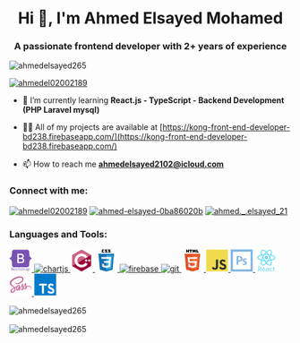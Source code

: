 <h1 align="center">Hi 👋, I'm Ahmed Elsayed Mohamed</h1>
<h3 align="center">A passionate frontend developer with 2+ years of experience</h3>

<p align="left"> <img src="https://komarev.com/ghpvc/?username=ahmedelsayed265&label=Profile%20views&color=0e75b6&style=flat" alt="ahmedelsayed265" /> </p>

<p align="left"> <a href="https://twitter.com/ahmedel02002189" target="blank"><img src="https://img.shields.io/twitter/follow/ahmedel02002189?logo=twitter&style=for-the-badge" alt="ahmedel02002189" /></a> </p>

- 🌱 I’m currently learning **React.js - TypeScript - Backend Development (PHP Laravel mysql)**

- 👨‍💻 All of my projects are available at [https://kong-front-end-developer-bd238.firebaseapp.com/](https://kong-front-end-developer-bd238.firebaseapp.com/)

- 📫 How to reach me **ahmedelsayed2102@icloud.com**

<h3 align="left">Connect with me:</h3>
<p align="left">
<a href="https://twitter.com/ahmedel02002189" target="blank"><img align="center" src="https://raw.githubusercontent.com/rahuldkjain/github-profile-readme-generator/master/src/images/icons/Social/twitter.svg" alt="ahmedel02002189" height="30" width="40" /></a>
<a href="https://linkedin.com/in/ahmed-elsayed-0ba86020b" target="blank"><img align="center" src="https://raw.githubusercontent.com/rahuldkjain/github-profile-readme-generator/master/src/images/icons/Social/linked-in-alt.svg" alt="ahmed-elsayed-0ba86020b" height="30" width="40" /></a>
<a href="https://instagram.com/ahmed._.elsayed_21" target="blank"><img align="center" src="https://raw.githubusercontent.com/rahuldkjain/github-profile-readme-generator/master/src/images/icons/Social/instagram.svg" alt="ahmed._.elsayed_21" height="30" width="40" /></a>
</p>

<h3 align="left">Languages and Tools:</h3>
<p align="left"> <a href="https://getbootstrap.com" target="_blank" rel="noreferrer"> <img src="https://raw.githubusercontent.com/devicons/devicon/master/icons/bootstrap/bootstrap-plain-wordmark.svg" alt="bootstrap" width="40" height="40"/> </a> <a href="https://www.chartjs.org" target="_blank" rel="noreferrer"> <img src="https://www.chartjs.org/media/logo-title.svg" alt="chartjs" width="40" height="40"/> </a> <a href="https://www.w3schools.com/cpp/" target="_blank" rel="noreferrer"> <img src="https://raw.githubusercontent.com/devicons/devicon/master/icons/cplusplus/cplusplus-original.svg" alt="cplusplus" width="40" height="40"/> </a> <a href="https://www.w3schools.com/css/" target="_blank" rel="noreferrer"> <img src="https://raw.githubusercontent.com/devicons/devicon/master/icons/css3/css3-original-wordmark.svg" alt="css3" width="40" height="40"/> </a> <a href="https://firebase.google.com/" target="_blank" rel="noreferrer"> <img src="https://www.vectorlogo.zone/logos/firebase/firebase-icon.svg" alt="firebase" width="40" height="40"/> </a> <a href="https://git-scm.com/" target="_blank" rel="noreferrer"> <img src="https://www.vectorlogo.zone/logos/git-scm/git-scm-icon.svg" alt="git" width="40" height="40"/> </a> <a href="https://www.w3.org/html/" target="_blank" rel="noreferrer"> <img src="https://raw.githubusercontent.com/devicons/devicon/master/icons/html5/html5-original-wordmark.svg" alt="html5" width="40" height="40"/> </a> <a href="https://developer.mozilla.org/en-US/docs/Web/JavaScript" target="_blank" rel="noreferrer"> <img src="https://raw.githubusercontent.com/devicons/devicon/master/icons/javascript/javascript-original.svg" alt="javascript" width="40" height="40"/> </a> <a href="https://www.photoshop.com/en" target="_blank" rel="noreferrer"> <img src="https://raw.githubusercontent.com/devicons/devicon/master/icons/photoshop/photoshop-line.svg" alt="photoshop" width="40" height="40"/> </a> <a href="https://reactjs.org/" target="_blank" rel="noreferrer"> <img src="https://raw.githubusercontent.com/devicons/devicon/master/icons/react/react-original-wordmark.svg" alt="react" width="40" height="40"/> </a> <a href="https://sass-lang.com" target="_blank" rel="noreferrer"> <img src="https://raw.githubusercontent.com/devicons/devicon/master/icons/sass/sass-original.svg" alt="sass" width="40" height="40"/> </a> <a href="https://www.typescriptlang.org/" target="_blank" rel="noreferrer"> <img src="https://raw.githubusercontent.com/devicons/devicon/master/icons/typescript/typescript-original.svg" alt="typescript" width="40" height="40"/> </a> </p>

<p><img align="center" src="https://github-readme-stats.vercel.app/api/top-langs?username=ahmedelsayed265&show_icons=true&theme=dark&locale=en&layout=compact" alt="ahmedelsayed265" /></p>

<p><img align="center" src="https://github-readme-streak-stats.herokuapp.com/?user=ahmedelsayed265&theme=dark" alt="ahmedelsayed265" /></p>
